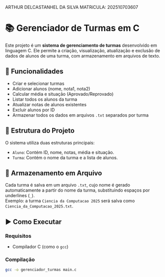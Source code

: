 ARTHUR DELCASTANHEL DA SILVA 
MATRíCULA: 202510703607

# 📚 Gerenciador de Turmas em C

Este projeto é um **sistema de gerenciamento de turmas** desenvolvido em linguagem C. Ele permite a criação, visualização, atualização e exclusão de dados de alunos de uma turma, com armazenamento em arquivos de texto.

## 🔧 Funcionalidades

- Criar e selecionar turmas
- Adicionar alunos (nome, nota1, nota2)
- Calcular média e situação (Aprovado/Reprovado)
- Listar todos os alunos da turma
- Atualizar notas de alunos existentes
- Excluir alunos por ID
- Armazenar todos os dados em arquivos `.txt` separados por turma

## 📂 Estrutura do Projeto

O sistema utiliza duas estruturas principais:

- `Aluno`: Contém ID, nome, notas, média e situação.
- `Turma`: Contém o nome da turma e a lista de alunos.

## 💾 Armazenamento em Arquivo

Cada turma é salva em um arquivo `.txt`, cujo nome é gerado automaticamente a partir do nome da turma, substituindo espaços por underlines (`_`).  
Exemplo: a turma `Ciencia da Computacao 2025` será salva como `Ciencia_da_Computacao_2025.txt`.

## ▶️ Como Executar

### Requisitos

- Compilador C (como o `gcc`)

### Compilação

```bash
gcc -o gerenciador_turmas main.c
